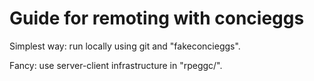 Guide for remoting with concieggs
=================================

Simplest way: run locally using git and "fakeconcieggs".

Fancy: use server-client infrastructure in "rpeggc/".
